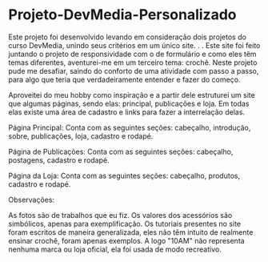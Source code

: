 # Projeto-DevMedia-Personalizado
Este projeto foi desenvolvido levando em consideração dois projetos do curso DevMedia, unindo seus critérios em um único site.
.
.
Este site foi feito juntando o projeto de responsividade com o de formulário e como eles têm temas diferentes, aventurei-me em um terceiro tema: crochê. Neste projeto pude me desafiar, saindo do conforto de uma atividade com passo a passo, para algo que teria que verdadeiramente entender e fazer do começo. 

Aproveitei do meu hobby como inspiração e a partir dele estruturei um site que algumas páginas, sendo elas: principal, publicações e loja. Em todas elas existe uma área de cadastro e links para fazer a interrelação delas.

Página Principal:
Conta com as seguintes seções: cabeçalho, introdução, sobre, publicações, loja, cadastro e rodapé. 

Página de Publicações:
Conta com as seguintes seções: cabeçalho, postagens, cadastro e rodapé.

Página da Loja:
Conta com as seguintes seções: cabeçalho, produtos, cadastro e rodapé.

Observações:

As fotos são de trabalhos que eu fiz.
Os valores dos acessórios são simbólicos, apenas para exemplificação. 
Os tutoriais presentes no site foram escritos de maneira generalizada, eles não têm intuito de realmente ensinar crochê, foram apenas exemplos. 
A logo "10AM" não representa nenhuma marca ou loja oficial, ela foi usada de modo recreativo. 
